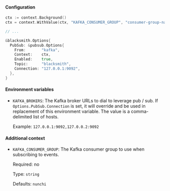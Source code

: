 #### Configuration

```go
ctx := context.Background()
ctx = context.WithValue(ctx, "KAFKA_CONSUMER_GROUP", "consumer-group-name")

// ...

&blacksmith.Options{
  PubSub: &pubsub.Options{
    From:       "kafka",
    Context:    ctx,
    Enabled:    true,
    Topic:      "blacksmith",
    Connection: "127.0.0.1:9092",
  },
}
```

#### Environment variables

- `KAFKA_BROKERS`: The Kafka broker URLs to dial to leverage pub / sub. If
  `Options.PubSub.Connection` is set, it will override and be used in replacement
  of this environment variable. The value is a comma-delimited list of hosts.

  Example: `127.0.0.1:9092,127.0.0.2:9092`


#### Additional context

- `KAFKA_CONSUMER_GROUP`: The Kafka consumer group to use when subscribing to
  events.

  Required: no
  
  Type: `string`

  Defaults: `nunchi`
